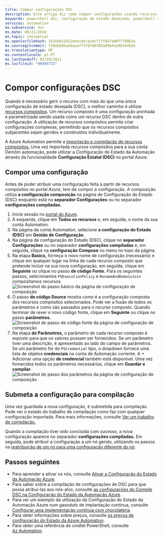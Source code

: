 ```yaml
---
title: Compor configurações DSC
description: Este artigo diz como compor configurações usando recursos compósitos na Configuração do Estado da Automação Azure.
keywords: powershell dsc, configuração de estado desejada, powershell dsc azul, recursos compósitos
services: automation
ms.subservice: dsc
ms.date: 08/21/2018
ms.topic: conceptual
ms.openlocfilehash: 1b1bbb12412deec6ecac8cf1ffd47a00f778862e
ms.sourcegitcommit: f28ebb95ae9aaaff3f87d8388a09b41e0b3445b5
ms.translationtype: MT
ms.contentlocale: pt-PT
ms.lasthandoff: 03/29/2021
ms.locfileid: "98894733"
---
```

# <a name="compose-dsc-configurations"></a>Compor configurações DSC

Quando é necessário gerir o recurso com mais do que uma única configuração de estado desejada (DSC), o melhor caminho é utilizar [recursos compósitos](/powershell/scripting/dsc/resources/authoringresourcecomposite). Um recurso composto é uma configuração aninhada e parametrizada sendo usada como um recurso DSC dentro de outra configuração. A utilização de recursos compósitos permite criar configurações complexas, permitindo que os recursos compósitos subjacentes sejam geridos e construídos individualmente.

A Azure Automation permite a [importação e compilação de recursos compósitos.](automation-dsc-compile.md) Uma vez importada recursos compósitos para a sua conta Demôm automação, pode utilizar a Configuração do Estado da Automação através da funcionalidade **Configuração Estatal (DSC)** no portal Azure.

## <a name="compose-a-configuration"></a>Compor uma configuração

Antes de poder atribuir uma configuração feita a partir de recursos compósitos no portal Azure, tem de compor a configuração. A composição utiliza **a configuração composição** na página de Configuração do Estado (DSC) enquanto está no **separador Configurações** ou no separador **configurações compiladas.**

1. Inicie sessão no [portal do Azure](https://portal.azure.com).
1. À esquerda, clique em **Todos os recursos** e, em seguida, o nome da sua conta Automation.
1. Na página da conta Automation, selecione **a configuração do Estado (DSC)** em **Gestão de Configuração**.
1. Na página de configuração do Estado (DSC), clique no **separador Configurações** ou no separador **configurações compiladas** e, em seguida, clique na **configuração Compose** no menu no topo da página.
1. Na etapa **Basics,** forneça o novo nome de configuração (necessário) e clique em qualquer lugar na linha de cada recurso composto que pretende incluir na sua nova configuração, em seguida, clique em **Seguinte** ou clique no passo **de código Fonte.** Para os seguintes passos, selecionamos `PSExecutionPolicy` e `RenameAndDomainJoin` compósitamos recursos.
   ![Screenshot do passo básico da página de configuração de composição](./media/compose-configurationwithcompositeresources/compose-configuration-basics.png)
1. O passo **de código Source** mostra como é a configuração composta dos recursos compósitos selecionados. Pode ver a fusão de todos os parâmetros e como são passados para o recurso composto. Quando terminar de rever o novo código fonte, clique em **Seguinte** ou clique no passo **parâmetros.**
   ![Screenshot do passo de código fonte da página de configuração de composição](./media/compose-configurationwithcompositeresources/compose-configuration-sourcecode.png)
1. Na etapa **de Parâmetros,** o parâmetro de cada recurso composto é exposto para que os valores possam ser fornecidos. Se um parâmetro tiver uma descrição, é apresentado ao lado do campo de parâmetros. Se um parâmetro for do `PSCredential` tipo, o dropdown fornece uma lista de objetos **credenciais** na conta de Automação corrente. A + Adicionar uma opção **de credencial** também está disponível. Uma vez fornecidos todos os parâmetros necessários, clique em **Guardar e compilar**.
   ![Screenshot do passo dos parâmetros da página de configuração de composição](./media/compose-configurationwithcompositeresources/compose-configuration-parameters.png)

## <a name="submit-the-configuration-for-compilation"></a>Submeta a configuração para compilação

Uma vez guardada a nova configuração, é submetida para compilação. Pode ver o estado do trabalho de compilação como faz com qualquer configuração importada. Para mais informações, consulte [Ver um trabalho de compilação.](automation-dsc-getting-started.md#view-a-compilation-job)

Quando a compilação tiver sido concluída com sucesso, a nova configuração aparece no separador **configurações compiladas.** Em seguida, pode atribuir a configuração a um nó gerido, utilizando os passos na [reatribuição de um nó para uma configuração diferente do nó](automation-dsc-getting-started.md#reassign-a-node-to-a-different-node-configuration).

## <a name="next-steps"></a>Passos seguintes

- Para aprender a ativar os nós, consulte [Ativar a Configuração do Estado da Automação Azure](automation-dsc-onboarding.md).
- Para saber sobre a compilação de configurações de DSC para que possa atribuí-las aos nós-alvo, consulte [as configurações do Compile DSC na Configuração do Estado da Automação Azure](automation-dsc-compile.md).
- Para ver um exemplo da utilização da Configuração do Estado da Automação Azure num gasoduto de implantação contínua, consulte [Configurar uma implementação contínua com chocolateria](automation-dsc-cd-chocolatey.md).
- Para obter informações sobre preços, consulte [os preços de configuração do Estado da Azure Automation](https://azure.microsoft.com/pricing/details/automation/).
- Para obter uma referência de cmdlet PowerShell, consulte [Az.Automation](/powershell/module/az.automation).
